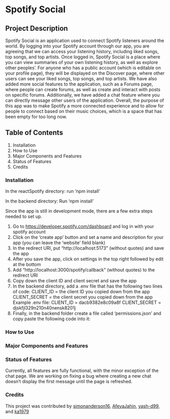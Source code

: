 # Spotify Social

## Project Description
Spotify Social is an application used to connect Spotify listeners around the world. By logging into your Spotify account through our app, you are agreeing that we can access your listening history, including liked songs, top songs, and top artists. Once logged in, Spotify Social is a place where you can view summaries of your own listening history, as well as explore other peoples’. For anyone who has a public account (which is editable on your profile page), they will be displayed on the Discover page, where other users can see your liked songs, top songs, and top artists. We have also added more social features to the application, such as a Forums page, where people can create forums, as well as create and interact with posts on specific forums. Additionally, we have added a chat feature where you can directly message other users of the application. Overall, the purpose of this app was to make Spotify a more connected experience and to allow for people to connect based on their music choices, which is a space that has been empty for too long now.

## Table of Contents
1. Installation
2. How to Use
3. Major Components and Features
4. Status of Features
5. Credits

### Installation
In the reactSpotify directory: 
run ‘npm install’ 

In the backend directory:
Run ‘npm install’ 

Since the app is still in development mode, there are a few extra steps needed to set up.
1. Go to https://developer.spotify.com/dashboard and log in with your spotify account
2. Click on the ‘create app’ button and set a name and description for your app (you can leave the ‘website’ field blank)
3. In the redirect URI, put “http://localhost:5173” (without quotes) and save the app
4. After you save the app, click on settings in the top right followed by edit at the bottom
5. Add “http://localhost:3000/spotify/callback” (without quotes) to the redirect URI
6. Copy down the client ID and client secret and save the app
7. In the backend directory, add a .env file that has the following two lines of code:
    CLIENT_ID = the client ID you copied down from the app
    CLIENT_SECRET = the client secret you copied down from the app
    Example .env file:
    CLIENT_ID = dacb9382e8c09a8f
    CLIENT_SECRET = djskfjl329n210n40nensk8201j
8. Finally, in the backend folder create a file called ‘permissions.json’ and copy paste the following code into it:

### How to Use


### Major Components and Features


### Status of Features
Currently, all features are fully functional, with the minor exception of the chat page. We are working on fixing a bug where creating a new chat doesn’t display the first message until the page is refreshed. 


### Credits
This project was contributed by [simonanderson16](https://github.com/simonanderson16), [AfeyaJahin](https://github.com/AfeyaJahin), [yash-d99](https://github.com/yash-d99), and [ka1979](https://github.com/ka1979)

